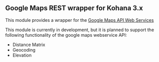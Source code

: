 ## Google Maps REST wrapper for Kohana 3.x

This module provides a wrapper for the [Google Maps API Web Services](https://developers.google.com/maps/documentation/webservices/)

This module is currently in development, but it is planned to support the following functionality of the google maps webservice API:

 * Distance Matrix
 * Geocoding
 * Elevation

